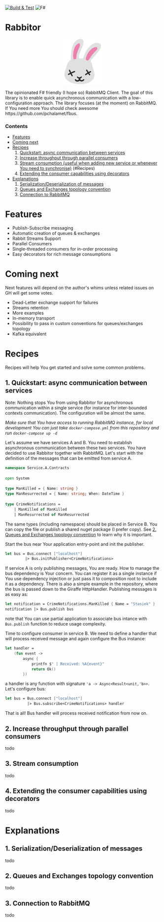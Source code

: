 [![Build & Test](https://github.com/marcingolenia/rabbitor/actions/workflows/dotnet.yml/badge.svg)](https://github.com/marcingolenia/rabbitor/actions/workflows/dotnet.yml)
![F#](https://img.shields.io/badge/Made%20with-F%23-blue)

# Rabbitor

<p align="center">
<img src="https://github.com/marcingolenia/rabbitor/raw/main/logo.png" width="150px"/>
</p>
The opinionated F# friendly (I hope so) RabbitMQ Client. The goal of this library is to enable quick asynchronous communication with a low-configuration approach.
The library focuses (at the moment) on RabbitMQ. If You need more You should check awesome https://github.com/pchalamet/fbus.

### Contents
- [Features](#Features)
- [Coming next](#Coming-next)
- [Recipes](#Recipes)
   1. [Quickstart: async communication between services](#Recipes)
   2. [Increase throughput through parallel consumers](#Recipes)
   3. [Stream consumption (useful when adding new service or whenever You need to synchronise)](#Recipes)
(#Recipes)
   4. [Extending the consumer capabilities using decorators](#Recipes)
- [Explanations](#Recipes)
   1. [Serialization/Deserialization of messages](#Ex)
   2. [Queues and Exchanges topology convention](#Ex)
   3. [Connection to RabbitMQ](#ex)

# Features
- Publish-Subscribe messaging
- Automatic creation of queues & exchanges
- Rabbit Streams Support
- Parallel Consumers
- Single-threaded consumers for in-order processing
- Easy decorators for rich message consumptions
# Coming next
Next features will depend on the author's whims unless related issues on GH will get some votes.
- Dead-Letter exchange support for failures
- Streams retention
- More examples 
- In-memory transport
- Possibility to pass in custom conventions for queues/exchanges topology
- Kafka equivalent 

# Recipes
Recipes will help You get started and solve some common problems. 

## 1. Quickstart: async communication between services
Note: Nothing stops You from using Rabbitor for asynchronous communication within a single service (for instance for inter-bounded contexts communication). The configuration will be almost the same. 

*Make sure that You have access to running RabbitMQ instance, for local development You can just take `docker-compose.yml` from this repository and run `docker-compose up -d`*

Let's assume we have services A and B. You need to establish asynchronous communication between these two services. You have decided to use Rabbitor together with RabbitMQ. Let's start with the definition of the messages that can be emitted from service A.

```fsharp
namespace Service.A.Contracts

open System

type ManKilled = { Name: string }
type ManResurrected = { Name: string; When: DateTime }

type CrimeNotifications =
    | ManKilled of ManKilled
    | ManResurrected of ManResurrected
```

The same types (including namespace) should be placed in Service B. You can copy the file or publish a shared nuget package (I prefer copy). See [2. Queues and Exchanges topology convention](#Ex) to learn why it is important.

Start the bus near Your application entry-point and init the publisher.

```fsharp
let bus = Bus.connect ["localhost"]
         |> Bus.initPublisher<CrimeNotifications>
```

If service A is only publishing messages, You are ready. How to manage the bus dependency is Your concern. You can register it as a single instance if You use dependency injection or just pass it to composition root to include it as a dependency. There is also a simple example in the repository, where the bus is passed down to the Giraffe HttpHandler. Publishing messages is as easy as:
```fsharp
let notification = CrimeNotifications.ManKilled { Name = "Stasiek" }
notification |> Bus.publish bus
```
note that You can use partial application to associate bus intance with `Bus.publish` function to reduce usage complexity.

Time to configure consumer in service B. We need to define a handler that will process received message and again configure the Bus instance:

```fsharp
let handler =
    (fun event ->
        async {
            printfn $" | Received: %A{event}"
            return Ok()
        })
```
a handler is any function with signature `'a -> Async<Result<unit,'b>>`. Let's configure bus:
```fsharp
let bus = Bus.connect ["localhost"]
          |> Bus.subscribe<CrimeNotifications> handler
```
That is all! Bus handler will process received notification from now on.

## 2. Increase throughput through parallel consumers
todo
## 3. Stream consumption
todo
## 4. Extending the consumer capabilities using decorators
todo

# Explanations
## 1. Serialization/Deserialization of messages
todo
## 2. Queues and Exchanges topology convention
todo
## 3. Connection to RabbitMQ
todo